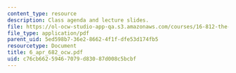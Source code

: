 ```yaml
---
content_type: resource
description: Class agenda and lecture slides.
file: https://ol-ocw-studio-app-qa.s3.amazonaws.com/courses/16-812-the-aerospace-industry-spring-2004/c76cb66259467079d83087d008c5bcbf_6_apr_682_ocw.pdf
file_type: application/pdf
parent_uid: 5ed598b7-36e2-8662-4f1f-dfe53d174fb5
resourcetype: Document
title: 6_apr_682_ocw.pdf
uid: c76cb662-5946-7079-d830-87d008c5bcbf
---
```

